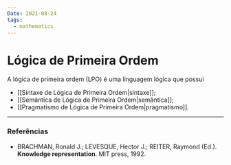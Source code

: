 ```yaml
---
Date: 2021-08-24
tags:
  - mathematics 
---
```

# Lógica de Primeira Ordem
A lógica de primeira ordem (LPO) é uma linguagem lógica que possui
- [[Sintaxe de Lógica de Primeira Ordem|sintaxe]];
- [[Semântica de Lógica de Primeira Ordem|semântica]];
- [[Pragmatismo de Lógica de Primeira Ordem|pragmatismo]].


---
### Referências
- BRACHMAN, Ronald J.; LEVESQUE, Hector J.; REITER, Raymond (Ed.). **Knowledge representation**. MIT press, 1992.